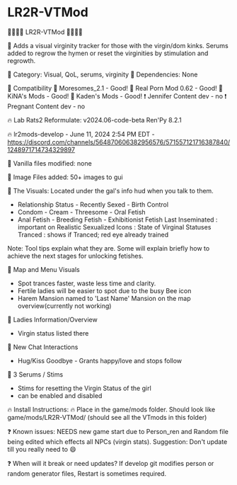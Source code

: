# LR2R-VTMod
🍒🍒🍒🍒    LR2R-VTMod    🍒🍒🍒🍒 

💮 Adds a visual virginity tracker for those with the virgin/dom kinks.  Serums added to regrow the hymen or reset the virginities by stimulation and regrowth.

💮 Category: Visual, QoL, serums, virginity 💮 Dependencies: None 

💮 Compatibility
🥵 Moresomes_2.1 - Good!
🥵 Real Porn Mod 0.62 - Good!
🥵 KiNA's Mods - Good!
🥵 Kaden's Mods - Good!
❗ Jennifer Content dev - no
❗ Pregnant Content dev - no

🔥 Lab Rats2 Reformulate: v2024.06-code-beta  Ren'Py 8.2.1

🔥 lr2mods-develop - June 11, 2024 2:54 PM EDT - https://discord.com/channels/564870606382956576/571557121716387840/1248971714734329897

💮 Vanilla files modified: none

💮 Image Files added: 50+ images to gui

💮 The Visuals: Located under the gal's info hud when you talk to them.
- Relationship Status - Recently Sexed - Birth Control
- Condom - Cream - Threesome - Oral Fetish
- Anal Fetish - Breeding Fetish - Exhibitionist Fetish
Last Inseminated : important on Realistic
Sexualized Icons : State of Virginal Statuses
Tranced : shows if Tranced; red eye already trained

Note: Tool tips explain what they are.  Some will explain briefly how to achieve the next stages for unlocking fetishes.

💮 Map and Menu Visuals
- Spot trances faster, waste less time and clarity.
- Fertile ladies will be easier to spot due to the busy Bee icon
- Harem Mansion named to 'Last Name' Mansion on the map overview(currently not working)

💮 Ladies Information/Overview
- Virgin status listed there

💮 New Chat Interactions
- Hug/Kiss Goodbye - Grants happy/love and stops follow

💮 3 Serums / Stims
- Stims for resetting the Virgin Status of the girl
- can be enabled and disabled

🔥 Install Instructions: 🔥
Place in the game/mods folder. Should look like game/mods/LR2R-VTMod/ (should see all the VTmods in this folder)

❓ Known issues: 
NEEDS new game start due to Person_ren and Random file being edited which effects all NPCs (virgin stats).
Suggestion: Don't update till you really need to 😄

❓ When will it break or need updates?
If develop git modifies person or random generator files, Restart is sometimes required.  
